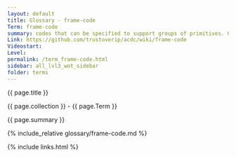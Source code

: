 ```yaml
---
layout: default
title: Glossary - frame-code
Term: frame-code
summary: codes that can be specified to support groups of primitives. Grouping enables pipelining.
Link: https://github.com/trustoverip/acdc/wiki/frame-code
Videostart: 
Level: 
permalink: /term_frame-code.html
sidebar: all_lvl3_wot_sidebar
folder: terms
---
```


{{ page.title }}

{{ page.collection }} - {{ page.Term }}

   {{ page.summary }}

{% include_relative glossary/frame-code.md %}

 {% include links.html %} 
